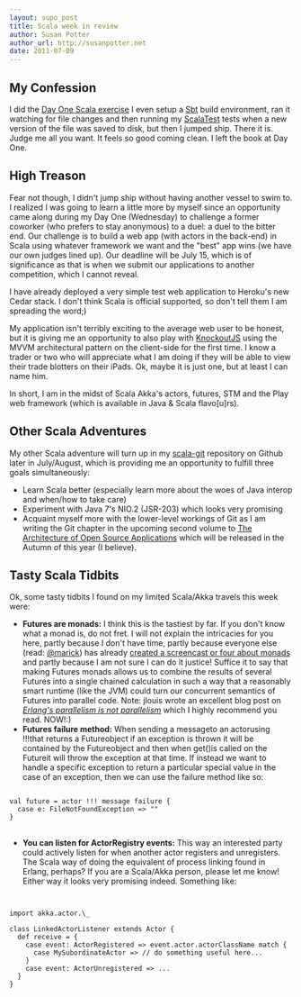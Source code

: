 ```yaml
---
layout: supo_post
title: Scala week in review
author: Susan Potter
author_url: http://susanpotter.net
date: 2011-07-09
---
```


## My Confession

I did the [Day One Scala exercise](https://github.com/mbbx6spp/7languages7weeks/blob/master/scala/src/main/scala/day1/tictactoe.scala) 
I even setup a [Sbt](https://github.com/harrah/xsbt/wiki) build environment, ran it watching for file changes and then running my 
[ScalaTest](http://www.scalatest.org/) tests when a new version of the file was saved to disk, but then I jumped ship. There it is. 
Judge me all you want. It feels so good coming clean. I left the book at Day One.

## High Treason

Fear not though, I didn't jump ship without having another vessel to swim to. I realized I was going to learn a little more by myself
since an opportunity came along during my Day One (Wednesday) to challenge a former coworker (who prefers to stay anonymous) to a duel: 
a duel to the bitter end. Our challenge is to build a web app (with actors in the back-end) in Scala using whatever framework we want 
and the "best" app wins (we have our own judges lined up). Our deadline will be July 15, which is of significance as that is when we 
submit our applications to another competition, which I cannot reveal.

I have already deployed a very simple test web application to Heroku's new Cedar stack. I don't think Scala is official supported, so 
don't tell them I am spreading the word;)

My application isn't terribly exciting to the average web user to be honest, but it is giving me an opportunity to also play with 
[KnockoutJS](http://knockoutjs.com) using the MVVM architectural pattern on the client-side for the first time. I know a trader or two 
who will appreciate what I am doing if they will be able to view their trade blotters on their iPads. Ok, maybe it is just one, but 
at least I can name him.

In short, I am in the midst of Scala Akka's actors, futures, STM and the Play web framework (which is available in Java & Scala flavo[u]rs).

## Other Scala Adventures

My other Scala adventure will turn up in my [scala-git](http://github.com/mbbx6spp/scala-git) repository on Github later in July/August, 
which is providing me an opportunity to fulfill three goals simultaneously:

* Learn Scala better (especially learn more about the woes of Java interop and when/how to take care)
* Experiment with Java 7's NIO.2 (JSR-203) which looks very promising
* Acquaint myself more with the lower-level workings of Git as I am writing the Git chapter in the upcoming second volume to 
[The Architecture of Open Source Applications](http://www.aosa.org/) which will be released in the Autumn of this year (I believe).

## Tasty Scala Tidbits

Ok, some tasty tidbits I found on my limited Scala/Akka travels this week were:

* **Futures are monads:** I think this is the tastiest by far. If you don't know what a monad is, do not fret. I will not explain 
the intricacies for you here, partly because I don't have time, partly because everyone else (read: [@marick](http://twitter.com/marick)) 
has already [created a screencast or four about monads](http://www.exampler.com/blog/2011/03/06/part-1-of-a-tutorial-on-monads/)
and partly because I am not sure I can do it justice! Suffice it to say that making Futures monads allows us to combine the results
of several Futures into a single chained calculation in such a way that a reasonably smart runtime (like the JVM) could turn our 
concurrent semantics of Futures into parallel code. Note: jlouis wrote an excellent blog post on 
[*Erlang's parallelism is not parallelism*](http://jlouisramblings.blogspot.com/2011/07/erlangs-parallelism-is-not-parallelism.html)
which I highly recommend you read. NOW!:)
* **Futures failure method:** When sending a messageto an actorusing !!!that returns a Futureobject 
if an exception is thrown it will be contained by the Futureobject and then when get()is called on the Futureit 
will throw the exception at that time. If instead we want to handle a specific exception to return a particular special value in the 
case of an exception, then we can use the failure method like so:
<pre>
<code>
val future = actor !!! message failure {
  case e: FileNotFoundException => ""
}
</code>
</pre>
* **You can listen for ActorRegistry events:** This way an interested party could actively listen for when another actor registers 
and unregisters. The Scala way of doing the equivalent of process linking found in Erlang, perhaps? If you are a Scala/Akka person, 
please let me know! Either way it looks very promising indeed. Something like:

<pre>
<code>

import akka.actor.\_

class LinkedActorListener extends Actor {
  def receive = {
    case event: ActorRegistered => event.actor.actorClassName match {
      case MySubordinateActor => // do something useful here...
    }
    case event: ActorUnregistered => ...
  }
}

</code>
</pre>
